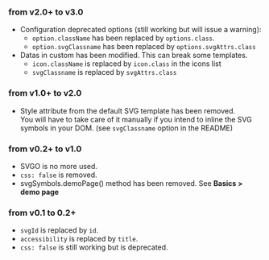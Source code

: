 ### from v2.0+ to v3.0

- Configuration deprecated options (still working but will issue a warning):
  - `option.className` has been replaced by `options.class`. 
  - `option.svgClassname` has been replaced by `options.svgAttrs.class`
- Datas in custom has been modified. This can break some templates.
  - `icon.className` is replaced by `icon.class` in the icons list
  - `svgClassname` is replaced by `svgAttrs.class`

### from v1.0+ to v2.0

- Style attribute from the default SVG template has been removed.  
You will have to take care of it manually if you intend to inline the SVG symbols in your DOM. (see `svgClassname` option in the README)

### from v0.2+ to v1.0

- SVGO is no more used.
- `css: false` is removed.
- svgSymbols.demoPage() method has been removed. See **Basics > demo page**

### from v0.1 to 0.2+

- `svgId` is replaced by `id`.
- `accessibility` is replaced by `title`.
- `css: false` is still working but is deprecated.
